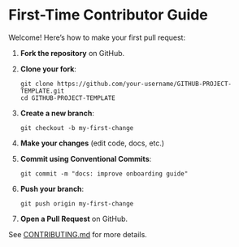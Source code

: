 # First-Time Contributor Guide

Welcome! Here’s how to make your first pull request:

1. **Fork the repository** on GitHub.
2. **Clone your fork**:

   ```pwsh
   git clone https://github.com/your-username/GITHUB-PROJECT-TEMPLATE.git
   cd GITHUB-PROJECT-TEMPLATE
   ```

3. **Create a new branch**:

   ```pwsh
   git checkout -b my-first-change
   ```

4. **Make your changes** (edit code, docs, etc.)
5. **Commit using Conventional Commits**:

   ```pwsh
   git commit -m "docs: improve onboarding guide"
   ```

6. **Push your branch**:

   ```pwsh
   git push origin my-first-change
   ```

7. **Open a Pull Request** on GitHub.

See [CONTRIBUTING.md](../CONTRIBUTING.md) for more details.
